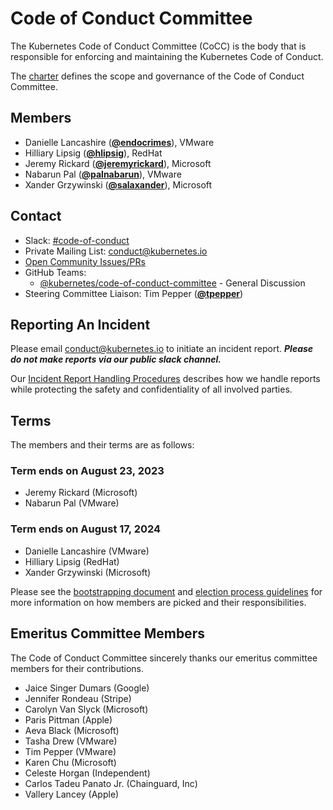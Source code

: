 <!---
This is an autogenerated file!

Please do not edit this file directly, but instead make changes to the
sigs.yaml file in the project root.

To understand how this file is generated, see https://git.k8s.io/community/generator/README.md
--->
# Code of Conduct Committee

The Kubernetes Code of Conduct Committee (CoCC) is the body that is responsible for enforcing and maintaining the Kubernetes Code of Conduct.

The [charter](charter.md) defines the scope and governance of the Code of Conduct Committee.

## Members

* Danielle Lancashire (**[@endocrimes](https://github.com/endocrimes)**), VMware
* Hilliary Lipsig (**[@hlipsig](https://github.com/hlipsig)**), RedHat
* Jeremy Rickard (**[@jeremyrickard](https://github.com/jeremyrickard)**), Microsoft
* Nabarun Pal (**[@palnabarun](https://github.com/palnabarun)**), VMware
* Xander Grzywinski (**[@salaxander](https://github.com/salaxander)**), Microsoft

## Contact
- Slack: [#code-of-conduct](https://kubernetes.slack.com/messages/code-of-conduct)
- Private Mailing List: conduct@kubernetes.io
- [Open Community Issues/PRs](https://github.com/kubernetes/community/labels/committee%2Fcode-of-conduct)
- GitHub Teams:
    - [@kubernetes/code-of-conduct-committee](https://github.com/orgs/kubernetes/teams/code-of-conduct-committee) - General Discussion
- Steering Committee Liaison: Tim Pepper (**[@tpepper](https://github.com/tpepper)**)

[subproject-definition]: https://github.com/kubernetes/community/blob/master/governance.md#subprojects
<!-- BEGIN CUSTOM CONTENT -->

## Reporting An Incident

Please email conduct@kubernetes.io to initiate an incident report. **_Please do not make reports via our public slack channel._**

Our [Incident Report Handling Procedures](incident-process.md) describes how we handle reports while protecting the safety and confidentiality of all involved parties.

## Terms

The members and their terms are as follows:

### Term ends on August 23, 2023

- Jeremy Rickard (Microsoft)
- Nabarun Pal (VMware)

### Term ends on August 17, 2024

- Danielle Lancashire (VMware)
- Hilliary Lipsig (RedHat)
- Xander Grzywinski (Microsoft)

Please see the [bootstrapping document](./bootstrapping-process.md) and [election process guidelines](election.md) for more information on how members are picked and their responsibilities.

## Emeritus Committee Members

The Code of Conduct Committee sincerely thanks our emeritus committee members for their contributions.

- Jaice Singer Dumars (Google)
- Jennifer Rondeau (Stripe)
- Carolyn Van Slyck (Microsoft)
- Paris Pittman (Apple)
- Aeva Black (Microsoft)
- Tasha Drew (VMware)
- Tim Pepper (VMware)
- Karen Chu (Microsoft)
- Celeste Horgan (Independent)
- Carlos Tadeu Panato Jr. (Chainguard, Inc)
- Vallery Lancey (Apple)

<!-- END CUSTOM CONTENT -->
